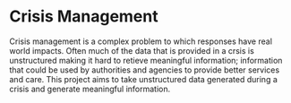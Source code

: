 # Crisis Management
Crisis management is a complex problem to which responses have real world impacts. Often much of the data that is provided in a crsis is unstructured making it hard to retieve meaningful information; information that could be used by authorities and agencies to provide better services and care. This project aims to take unstructured data generated during a crisis and generate meaningful information. 
